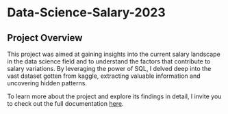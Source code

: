 # Data-Science-Salary-2023

## Project Overview
This project was aimed at gaining insights into the current salary landscape in the data science field and to understand the factors that contribute to salary variations. By leveraging the power of SQL, I delved deep into the vast dataset gotten from kaggle, extracting valuable information and uncovering hidden patterns.

To learn more about the project and explore its findings in detail, I invite you to check out the full documentation [here](https://medium.com/@iyanuolatunji21/exploring-data-science-salaries-in-2023-4c731315cef9).
